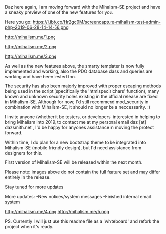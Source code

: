 Daz here again, I am moving forward with the Mihalism-SE project and have a sneaky preview of one of the new features for you.

Here you go:
https://i.ibb.co/Hr2gc9M/screencapture-mihalism-test-admin-php-2019-06-28-14-14-56.png

http://mihalism.me/1.png

http://mihalism.me/2.png

http://mihalism.me/3.png

As well as the new features above, the smarty templater is now fully implemented and working, also the PDO database class and queries are working and have been tested too.

The security has also been majorly improved with proper escaping methods being used in the script (specifically the 'htmlspecialchars' function), many known and unknown security holes existing in the official release are fixed in Mihalism-SE. Although for now; I'd still recommend mod_security in combination with Mihalism-SE, it should no longer be a neccessarity. :)

I invite anyone (whether it be testers, or developers) interested in helping to bring Mihalism into 2019, to contact me at my personal email daz [at] dazsmith.net , I'd be happy for anyones assistance in moving the protect forward. 

Within time, I do plan for a new bootstrap theme to be integrated into Mihalism-SE (mobile friendly design), but I'd need assistance from designers for this.

First version of Mihalism-SE will be released within the next month.

Please note: images above do not contain the full feature set and may differ entirely in the release.

Stay tuned for more updates

More updates:
-New notices/system messages
-Finished internal email system 

http://mihalism.me/4.png
http://mihalism.me/5.png


PS. Currently I will just use this readme file as a 'whiteboard' and refork the project when it's ready.
